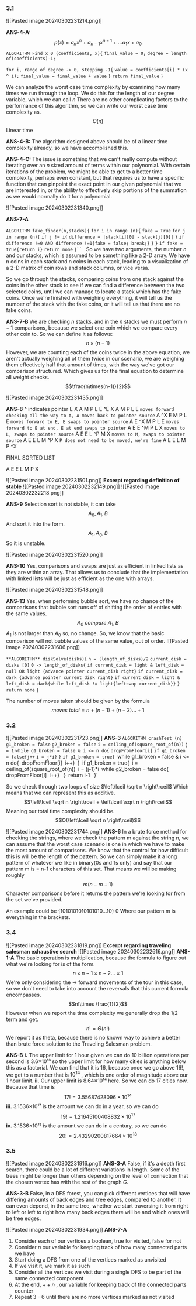 
### 3.1

![[Pasted image 20240302231214.png]]

**ANS-4-A:**
$$p(x)=a_nx^n+a_{n-1}x^{n-1}+...a_{1}x+a_0$$
`ALGORITHM Find x_0 (coefficients, x){`
`final_value = 0;`
`degree = length of(coefficients)-1;`

`for i, range of degree -> 0, stepping -1{`
	`value = coefficients[i] * (x ^ i);`
	`final_value = final_value + value`
	`}`
`return final_value`
`}`

We can analyze the worst case time complexity by examining how many times we run through the loop. We do this for the length of our degree variable, which we can call $n$ 
There are no other complicating factors to the performance of this algorithm, so we can write our worst case time complexity as. 
$$O(n)$$ Linear time

**ANS-4-B:**
The algorithm designed above should be of a linear time complexity already, so we have accomplished this. 

**ANS-4-C:**
The issue is something that we can't really compute without iterating over an $n$ sized amount of terms within our polynomial. With certain iterations of the problem, we might be able to get to a better time complexity, perhaps even constant, but that requires us to have a specific function that can pinpoint the exact point in our given polynomial that we are interested in, or the ability to effectively skip portions of the summation as we would normally do it for a polynomial. 

![[Pasted image 20240302231340.png]]

**ANS-7-A**

`ALGORITHM fake_finder(n,stacks){`
`for i in range (n){`
	`fake = True`
		`for j in range (n){`
		`if j != i{`
		`difference = |stack[i][0] - stack[j][0]|`
		`}`
`if difference !=0 AND difference !=1{fake = false; break;}`
`}`
`}`
`if fake = true{return i}`
`return none`
`}``
`
So we have two arguments, the number $n$ and our stacks, which is assumed to be something like a 2-D array. We have n coins in each stack and n coins in each stack, leading to a visualization of a 2-D matrix of coin rows and stack columns, or vice versa. 

So we go through the stacks, comparing coins from one stack against the coins in the other stack to see if we can find a difference between the two selected coins, until we can manage to locate a stack which has the fake coins. Once we're finished with weighing everything, it will tell us the number of the stack with the fake coins, or it will tell us that there are no fake coins. 

**ANS-7-B**
We are checking $n$ stacks, and in the $n$ stacks we must perform $n-1$ comparisons, because we select one coin which we compare every other coin to. So we can define it as follows:
$$n\times(n-1)$$
However, we are counting each of the coins twice in the above equation, we aren't actually weighing all of them twice in our scenario, we are weighing them effectively half that amount of times, with the way we've got our comparison structured. Which gives us for the final equation to determine all weight checks. 
$$\frac{n\times(n-1)}{2}$$

![[Pasted image 20240302231435.png]]

**ANS-8**
^ indicates pointer
E X A M P L E
^E X A M P L E `moves forward checking all the way to A, A moves back to pointer source` 
A ^X E M P L E `moves forward to E, E swaps to pointer source`
A E ^X M P L E `moves forward to E at end, E at end swaps to pointer`
A E E ^M P L X `moves to L, swaps to pointer source` 
A E E L ^P M X `moves to M, swaps to pointer source`
A E E L M ^P X `P does not need to be moved, we're fine`
A E E L M P ^X 

FINAL SORTED LIST

A E E L M P X


![[Pasted image 20240302231501.png]]
**Excerpt regarding definition of stable**
![[Pasted image 20240302232149.png]]
![[Pasted image 20240302232218.png]]

**ANS-9**
Selection sort is not stable, it can take $$A_0,A_1,B$$
And sort it into the form. $$A_1,A_0,B$$
So it is unstable. 


![[Pasted image 20240302231520.png]]

**ANS-10**
Yes, comparisons and swaps are just as efficient in linked lists as they are within an array. That allows us to conclude that the implementation with linked lists will be just as efficient as the one with arrays. 

![[Pasted image 20240302231548.png]]


**ANS-13**
Yes, when performing bubble sort, we have no chance of the comparisons that bubble sort runs off of shifting the order of entries with the same values. 
$$A_0~compare~A_1,B$$
$A_1$ is not larger than $A_0$ so, no change. 
So, we know that the basic comparison will not bubble values of the same value, out of order. 
![[Pasted image 20240302231606.png]]

`**ALGORITHM** diskSolve(disks){`
`n = (length_of_disks)/2`
`current_disk = disks [0]`
`0 -> length_of_disks{`
	`if current_disk = light & left_disk = null OR light {advance pointer current_disk right}`
	`if current_disk = dark {advance pointer current_disk right}`
	`if current_disk = light & left_disk = dark{while left_disk != light{leftswap current_disk}}` 
	`}`
`return none`
`}`

The number of moves taken should be given by the formula
$$moves~total=n+(n-1)+(n-2)...+1$$
### 3.2
![[Pasted image 20240302231723.png]]
**ANS-3**
`ALGORITHM crashTest (n)`
`g1_broken = false`
`g2_broken = false`
`i = ceiling_of(square_root_of(n))`
`j = 1`
`while g1_broken = false & i <= n do{`
	`dropFromFloor[i]`
	 `if g1_broken = false{j++`
		 `i = j*i}`
		  `}`
	  `if g1_broken = true{
		  `while g1_broken = false & i <= n do{`
			  `dropFromFloor[i]`
			  `i++}`
		  `}`
	  `if g1_broken = true{`
		  `i = ceiling_of(square_root_of(n))`
		  `i = (j-1)*i`
		  `while g2_broken = false do{`
			  `dropFromFloor[i]`
			  `i++}`
		`  }`
  `return i-1`
`  }`

So we check through two loops of size  $\left\lceil \sqrt n \right\rceil$
Which means that we can represent this as additive. 
$$\left\lceil \sqrt n \right\rceil + \left\lceil \sqrt n \right\rceil$$
Meaning our total time complexity should be. 
$$O(\left\lceil \sqrt n \right\rceil)$$



![[Pasted image 20240302231744.png]]
**ANS-6**
In a brute force method for checking the strings, where we check the pattern m against the string n, we can assume that the worst case scenario is one in which we have to make the most amount of comparisons. We know that the control for how difficult this is will be the length of the pattern. So we can simply make it a long pattern of whatever we like in binary(0s and 1s only) and say that our pattern m is = n-1 characters of this set. 
That means we will be making roughly
$$m(n-m+1)$$
Character comparisons before it returns the pattern we're looking for from the set we've provided. 

An example could be
{1010101010101010...10} 0
Where our pattern m is everything in the brackets. 
### 3.4
![[Pasted image 20240302231819.png]]
**Excerpt regarding traveling salesman exhaustive search**
![[Pasted image 20240302232616.png]]
**ANS-1-A**
The basic operation is multiplication, because the formula to figure out what we're looking for is of the form. 
$$n\times n-1\times n-2 ...\times1$$
We're only considering the -> forward movements of the tour in this case, so we don't need to take into account the reversals that this current formula encompasses. 
$$n!\times \frac{1}{2}$$
However when we report the time complexity we generally drop the 1/2 term and get.
$$n! =  \Theta (n!)$$
We report it as theta, because there is no known way to achieve a better than brute force solution to the Traveling Salesman problem. 

**ANS-B**
**i.** The upper limit for 1 hour given we can do 10 billion operations per second is 3.6×10¹³ so the upper limit for how many cities is anything below this as a factorial. 
We can find that it is 16, because once we go above 16!, we get to a number that is $10^{14}$ , which is one order of magnitude above our 1 hour limit. 
**ii.**  Our upper limit is 8.64×10¹⁴ here. So we can do 17 cities now. Because that time is $$17!=3.55687428096 × 10^{14}$$
**iii.** 3.1536×10¹⁷ is the amount we can do in a year, so we can do
$$19!=1.21645100408832×10^{17}$$
**iv.** 3.1536×10¹⁹ is the amount we can do in a century, so we can do
$$20!=2.43290200817664 × 10^{18}$$
### 3.5

![[Pasted image 20240302231916.png]]
**ANS-3-A**
False, if it's a depth first search, there could be a lot of different variations in length. Some of the trees might be longer than others depending on the level of connection that the chosen vertex has with the rest of the graph *G.* 

**ANS-3-B**
False, in a DFS forest, you can pick different vertices that will have differing amounts of back edges and tree edges, compared to another. It can even depend, in the same tree, whether we start traversing it from right to left or left to right how many back edges there will be and which ones will be tree edges. 

![[Pasted image 20240302231934.png]]
**ANS-7-A**

1. Consider each of our vertices a boolean, true for visited, false for not
2. Consider $n$ our variable for keeping track of how many connected parts we have
3. Start doing a DFS from one of the vertices marked as unvisited
4. If we visit it, we mark it as such
5. Consider all the vertices we visit during a single DFS to be part of the same connected component
6. At the end, $++n$ , our variable for keeping track of the connected parts counter
7. Repeat 3 - 6 until there are no more vertices marked as not visited